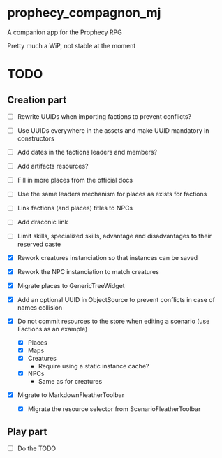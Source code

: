 # prophecy_compagnon_mj

A companion app for the Prophecy RPG

Pretty much a WiP, not stable at the moment

# TODO

## Creation part

- [ ] Rewrite UUIDs when importing factions to prevent conflicts?
- [ ] Use UUIDs everywhere in the assets and make UUID mandatory in constructors
- [ ] Add dates in the factions leaders and members?
- [ ] Add artifacts resources?
- [ ] Fill in more places from the official docs
- [ ] Use the same leaders mechanism for places as exists for factions
- [ ] Link factions (and places) titles to NPCs
- [ ] Add draconic link
- [ ] Limit skills, specialized skills, advantage and disadvantages to their reserved caste

- [x] Rework creatures instanciation so that instances can be saved
- [x] Rework the NPC instanciation to match creatures
- [x] Migrate places to GenericTreeWidget
- [x] Add an optional UUID in ObjectSource to prevent conflicts in case of names collision
- [x] Do not commit resources to the store when editing a scenario (use Factions as an example)
  - [x] Places
  - [x] Maps
  - [x] Creatures
    - Require using a static instance cache?
  - [x] NPCs
    - Same as for creatures
- [x] Migrate to MarkdownFleatherToolbar
  - [x] Migrate the resource selector from ScenarioFleatherToolbar

## Play part

- [ ] Do the TODO